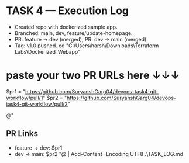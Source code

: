 ﻿# TASK 4 — Execution Log
- Created repo with dockerized sample app.
- Branched: main, dev, feature/update-homepage.
- PR: feature -> dev (merged), PR: dev -> main (merged).
- Tag: v1.0 pushed.
cd "C:\Users\harsh\Downloads\Terraform Labs\Dockerized_Webapp"

# paste your two PR URLs here ↓↓↓
$pr1 = "https://github.com/SuryanshGarg04/devops-task4-git-workflow/pull/1"
$pr2 = "https://github.com/SuryanshGarg04/devops-task4-git-workflow/pull/2"

@"
## PR Links
- feature → dev: $pr1
- dev → main: $pr2
"@ | Add-Content -Encoding UTF8 .\TASK_LOG.md
